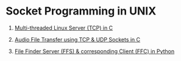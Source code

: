 # Socket Programming in UNIX

1. <a href="https://github.com/xploiter-projects/socket-programming/tree/master/MultiThreaded%20Server">Multi-threaded Linux Server (TCP) in C</a>

2. <a href="https://github.com/xploiter-projects/socket-programming/tree/master/AudioFIle%20Transfer">Audio File Transfer using TCP & UDP Sockets in C</a>

3. <a href="https://github.com/xploiter-projects/socket-programming/tree/master/File%20Transfer">File Finder Server (FFS) & corresponding Client (FFC) in Python</a>
